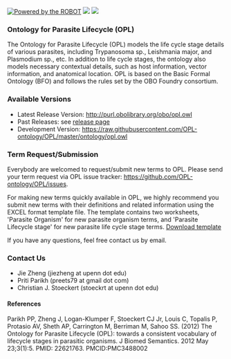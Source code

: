 [![Powered by the ROBOT](https://img.shields.io/static/v1?label=Powered%20by&message=ROBOT&color=green&style=flat)](http://robot.obolibrary.org/)
<a href="http://dashboard.obofoundry.org/dashboard/opl/dashboard.html"><img src="https://img.shields.io/endpoint?url=https%3A%2F%2Fraw.githubusercontent.com%2FOBOFoundry%2Fobo-dash.github.io%2Fgh-pages%2Fdashboard%2Fcl%2Fdashboard-qc-badge.json" /></a>
<a href="http://dashboard.obofoundry.org/dashboard/opl/dashboard.html"><img src="https://img.shields.io/endpoint?url=https%3A%2F%2Fraw.githubusercontent.com%2FOBOFoundry%2Fobo-dash.github.io%2Fgh-pages%2Fdashboard%2Fcl%2Fdashboard-score-badge.json" /></a>

### Ontology for Parasite Lifecycle (OPL)

The Ontology for Parasite Lifecycle (OPL) models the life cycle stage details of various parasites, including Trypanosoma sp., Leishmania major, and Plasmodium sp., etc. In addition to life cycle stages, the ontology also models necessary contextual details, such as host information, vector information, and anatomical location. OPL is based on the Basic Formal Ontology (BFO) and follows the rules set by the OBO Foundry consortium.

### Available Versions
 - Latest Release Version: http://purl.obolibrary.org/obo/opl.owl
 - Past Releases: see [release page](https://github.com/OPL-ontology/OPL/wiki/ReleaseNotes) 
 - Development Version: https://raw.githubusercontent.com/OPL-ontology/OPL/master/ontology/opl.owl 

### Term Request/Submission
Everybody are welcomed to request/submit new terms to OPL. Please send your term request via OPL issue tracker: https://github.com/OPL-ontology/OPL/issues.

For making new terms quickly available in OPL, we highly recommend you submit new terms with their definitions and related information using the EXCEL format template file. The template contains two worksheets, 'Parasite Organism' for new parasite organism terms, and 'Parasite Lifecycle stage' for new parasite life cycle stage terms. [Download template](https://raw.githubusercontent.com/OPL-ontology/OPL/master/doc/template/opl_termSubmission.xlsx)

If you have any questions, feel free contact us by email.

### Contact Us
 - Jie Zheng (jiezheng at upenn dot edu)
 - Priti Parikh (preets79 at gmail dot com)
 - Christian J. Stoeckert (stoeckrt at upenn dot edu) 

#### References
Parikh PP, Zheng J, Logan-Klumper F, Stoeckert CJ Jr, Louis C, Topalis P, Protasio AV, Sheth AP, Carrington M, Berriman M, Sahoo SS. (2012) The Ontology for Parasite Lifecycle (OPL): towards a consistent vocabulary of lifecycle stages in parasitic organisms. J Biomed Semantics. 2012 May 23;3(1):5. PMID: 22621763. PMCID:PMC3488002
